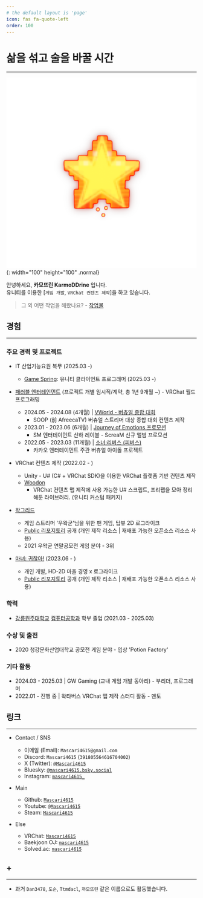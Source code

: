 ```yaml
---
# the default layout is 'page'
icon: fas fa-quote-left
order: 100
---
```


# 삶을 섞고 술을 바꿀 시간

---

![Logo](/assets/img/profile/star-transparent.png){: width="100" height="100" .normal}

안녕하세요, **카모뜨린 KarmoDDrine** 입니다.  
유니티를 이용한 \[`게임 개발`, `VRChat 컨텐츠 제작`\]을 하고 있습니다.  

> 그 외 어떤 작업을 해왔나요? - [작업물](/works)

## 경험

---

### 주요 경력 및 프로젝트

- IT 산업기능요원 복무 (2025.03 -)
  - [Game Spring](https://gamespring.co.kr/): 유니티 클라이언트 프로그래머 (2025.03 -)

- [패러블 엔터테인먼트](https://parable-asia.com/) (프로젝트 개별 임시직/계약, 총 1년 9개월 ~) - VRChat 월드 프로그래밍
  - 2024.05 - 2024.08 (4개월) \| [VWorld - 버츄얼 종합 대회](https://bj.afreecatv.com/vworld)
    - SOOP (前 AfreecaTV) 버츄얼 스트리머 대상 종합 대회 컨텐츠 제작
  - 2023.01 - 2023.06 (6개월) \| [Journey of Emotions 프로모션](https://youtu.be/VQxPKTFb0es)
    - SM 엔터테이먼트 산하 레이블 - ScreaM 신규 앨범 프로모션
  - 2022.05 - 2023.03 (11개월) \| [소녀:리버스 (피버스)](https://www.youtube.com/@girlsreverse)
    - 카카오 엔터테이먼트 주관 버츄얼 아이돌 프로젝트

- VRChat 컨텐츠 제작 (2022.02 - )
  - Unity - U# (C# + VRChat SDK)을 이용한 VRChat 플랫폼 기반 컨텐츠 제작
  - [Woodon](https://github.com/wrchat/Woodon)
    - VRChat 컨텐츠 맵 제작에 사용 가능한 U# 스크립트, 프리팹을 모아 정리해둔 라이브러리. (유니티 커스텀 패키지)

- [왁그리드](https://github.com/mascari4615/Wakgreed)
  - 게임 스트리머 '우왁굳'님을 위한 팬 게임, 탑뷰 2D 로그라이크
  - [Public 리포지토리](https://github.com/mascari4615/Witch-Mendokusai) 공개 (개인 제작 리소스 \| 재배포 가능한 오픈소스 리소스 사용)
  - 2021 우왁굳 연말공모전 게임 분야 - 3위

- [마녀: 귀찮아!](https://github.com/mascari4615/Witch-Mendokusai) (2023.06 - )
  - 개인 개발, HD-2D 마을 경영 x 로그라이크
  - [Public 리포지토리](https://github.com/mascari4615/Witch-Mendokusai) 공개 (개인 제작 리소스 \| 재배포 가능한 오픈소스 리소스 사용)

### 학력

- [강릉원주대학교](https://www.gwnu.ac.kr/sites/kr/index.do) [컴퓨터공학과](https://gwnucs.gwnu.ac.kr/sites/gwnucs/index.do) 학부 졸업 (2021.03 - 2025.03)

### 수상 및 출전

- 2020 청강문화산업대학교 공모전 게임 분야 - 입상 'Potion Factory'

### 기타 활동

- 2024.03 - 2025.03 \| GW Gaming (교내 게임 개발 동아리) - 부리더, 프로그래머
- 2022.01 - 진행 중 \| 왁타버스 VRChat 맵 제작 스터디 활동 - 멘토

## 링크

---

- Contact / SNS
  - 이메일 (Email): `Mascari4615@gmail.com`
  - Discord: `Mascari4615` (`391805564616704002`)
  - X (Twitter): [`@Mascari4615`](https://x.com/Mascari4615)
  - Bluesky: [`@mascari4615.bsky.social`](https://bsky.app/profile/mascari4615.bsky.social)
  - Instagram: [`mascari4615_`](https://www.instagram.com/mascari4615_/)

- Main
  - Github: [`Mascari4615`](https://github.com/mascari4615)
  - Youtube: [`@Mascari4615`](https://www.youtube.com/@Mascari4615)
  - Steam: [`Mascari4615`](https://steamcommunity.com/id/Mascari4615)

- Else
  - VRChat: [`Mascari4615`](https://vrchat.com/home/user/usr_22099a07-e926-4751-85be-e5c9d528b28a)
  - Baekjoon OJ: [`mascari4615`](https://www.acmicpc.net/user/mascari4615)
  - Solved.ac: [`mascari4615`](https://solved.ac/profile/mascari4615)

## \+

---

- 과거 `Dan3478`, `도순`, `Ttmdacl`, `까모뜨린` 같은 이름으로도 활동했습니다.
